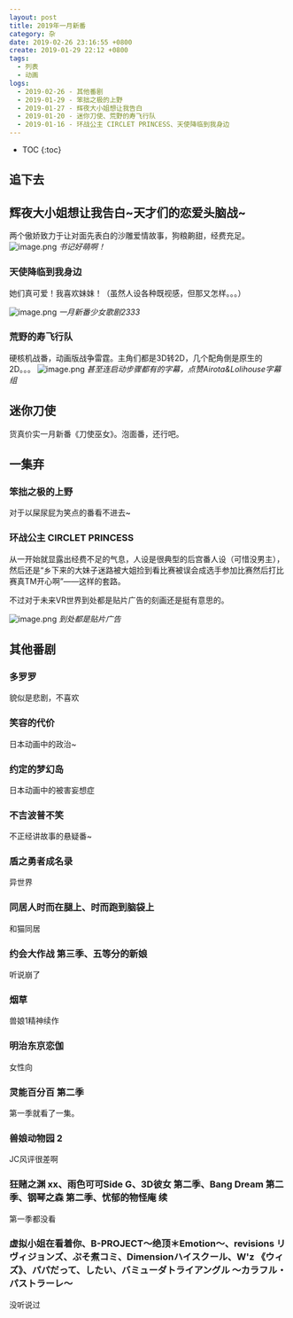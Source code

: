```yaml
---
layout: post
title: 2019年一月新番
category: 杂
date: 2019-02-26 23:16:55 +0800
create: 2019-01-29 22:12 +0800
tags:
  - 列表
  - 动画
logs:
  - 2019-02-26 - 其他番剧
  - 2019-01-29 - 笨拙之极的上野
  - 2019-01-27 - 辉夜大小姐想让我告白
  - 2019-01-20 - 迷你刀使、荒野的寿飞行队
  - 2019-01-16 - 环战公主 CIRCLET PRINCESS、天使降临到我身边
---
```


- TOC
{:toc}

## 追下去
## 辉夜大小姐想让我告白~天才们的恋爱头脑战~
两个傲娇致力于让对面先表白的沙雕爱情故事，狗粮齁甜，经费充足。
![image.png](https://i.loli.net/2019/01/27/5c4d65af32209.png)
*书记好萌啊！*

### 天使降临到我身边
她们真可爱！我喜欢妹妹！（虽然人设各种既视感，但那又怎样。。。）

![image.png](https://i.loli.net/2019/01/20/5c4369a4a656b.png)
*一月新番少女歌剧2333*

### 荒野的寿飞行队
硬核机战番，动画版战争雷霆。主角们都是3D转2D，几个配角倒是原生的2D。。。
![image.png](https://i.loli.net/2019/01/21/5c449f1c26e8a.png)
*甚至连启动步骤都有的字幕，点赞Airota&Lolihouse字幕组*

## 迷你刀使
货真价实一月新番《刀使巫女》。泡面番，还行吧。

## 一集弃
### 笨拙之极的上野
对于以屎尿屁为笑点的番看不进去~

### 环战公主 CIRCLET PRINCESS
从一开始就显露出经费不足的气息，人设是很典型的后宫番人设（可惜没男主），然后还是“乡下来的大妹子迷路被大姐捡到看比赛被误会成选手参加比赛然后打比赛真TM开心啊”——这样的套路。

不过对于未来VR世界到处都是贴片广告的刻画还是挺有意思的。

![image.png](https://i.loli.net/2019/01/16/5c3eef13419f7.png)
*到处都是贴片广告*

## 其他番剧
### 多罗罗
貌似是悲剧，不喜欢
### 笑容的代价
日本动画中的政治~
### 约定的梦幻岛
日本动画中的被害妄想症
### 不吉波普不笑
不正经讲故事的悬疑番~
### 盾之勇者成名录
异世界
### 同居人时而在腿上、时而跑到脑袋上
和猫同居
### 约会大作战 第三季、五等分的新娘
听说崩了
### 烟草
兽娘1精神续作
### 明治东京恋伽
女性向
### 灵能百分百 第二季
第一季就看了一集。
### 兽娘动物园 2
JC风评很差啊
### 狂赌之渊 xx、雨色可可Side G、3D彼女 第二季、Bang Dream 第二季、钢琴之森 第二季、忧郁的物怪庵 续
第一季都没看
### 虚拟小姐在看着你、B-PROJECT～绝顶＊Emotion～、revisions リヴィジョンズ、ぷそ煮コミ、Dimensionハイスクール、W'z 《ウィズ》、パパだって、したい、バミューダトライアングル ～カラフル・パストラーレ～
没听说过
